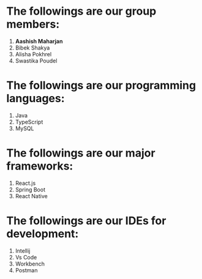 # The followings are our group members:

1. **Aashish Maharjan**
2. Bibek Shakya
3. Alisha Pokhrel
4. Swastika Poudel

# The followings are our programming languages:

1. Java
2. TypeScript
3. MySQL

# The followings are our major frameworks:

1. React.js
2. Spring Boot
3. React Native

# The followings are our IDEs for development:

1. Intellij
2. Vs Code
3. Workbench
4. Postman
